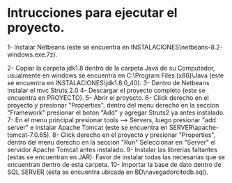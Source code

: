 <h1>Intrucciones para ejecutar el proyecto.</h1>

<p>1- Instalar Netbeans (este se encuentra en INSTALACIONES\netbeans-8.2-windows.exe.7z).</p>
2- Copiar la carpeta jdk1.8 dentro de la carpeta Java de su Computador, 
   usualmente en windows se encuentra en C:\Program Files (x86)\Java (este se encuentra en INSTALACIONES\jdk1.8.0_40).
3- Dentro de Netbeans instalar el mvc Struts 2.0
4- Descargar el proyecto completo (este se encuentra en PROYECTO).
5- Abrir el proyecto.
6- Click derecho en el proyecto y presionar "Properties", dentro del menu derecho en la seccion "Framework" presionar el boton "Add" y agregar Struts2 ya
   antes instalado.
7- En el menu principal presionar tools --> Servers, luego presionar "add server" e instalar Apache Tomcat (este se encuentra en SERVER\apache-tomcat-7.0.65).
8- Click derecho en el proyecto y presionar "Properties", dentro del menu derecho en la seccion "Run" Seleccionar en "Server" el servidor Apache Tomcat antes instalado.
9- Instalar las librerias faltantes (estas se encuentran en JAR). Favor de instalar todas las necesarias que se encuentran dentro de esta carpeta.
10- Importar la base de dato dentro de SQL SERVER (esta se encuentra ubicada en BD\navegadorcitodb.sql).
